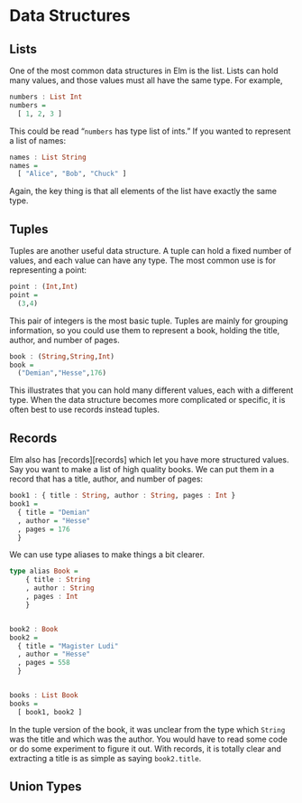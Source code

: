# Data Structures

## Lists

One of the most common data structures in Elm is the list. Lists can hold
many values, and those values must all have the same type. For example,

```haskell
numbers : List Int
numbers =
  [ 1, 2, 3 ]
```

This could be read &ldquo;`numbers` has type list of ints.&rdquo; If you
wanted to represent a list of names:

```haskell
names : List String
names =
  [ "Alice", "Bob", "Chuck" ]
```

Again, the key thing is that all elements of the list have exactly the
same type.


## Tuples

Tuples are another useful data structure. A tuple can hold a fixed number of
values, and each value can have any type. The most common use is for
representing a point:

```haskell
point : (Int,Int)
point =
  (3,4)
```

This pair of integers is the most basic tuple. Tuples are mainly for grouping
information, so you could use them to represent a book, holding the title,
author, and number of pages.

```haskell
book : (String,String,Int)
book =
  ("Demian","Hesse",176)
```

This illustrates that you can hold many different values, each with a different
type. When the data structure becomes more complicated or specific, 
it is often best to use records instead tuples.


## Records

Elm also has [records][records] which let you have more structured
values. Say you want to make a list of high quality books. We can put
them in a record that has a title, author, and number of pages:

```haskell
book1 : { title : String, author : String, pages : Int }
book1 =
  { title = "Demian"
  , author = "Hesse"
  , pages = 176
  }
```

We can use type aliases to make things a bit clearer.

```haskell
type alias Book =
    { title : String
    , author : String
    , pages : Int
    }


book2 : Book
book2 =
  { title = "Magister Ludi"
  , author = "Hesse"
  , pages = 558
  }


books : List Book
books =
  [ book1, book2 ]
```

In the tuple version of the book, it was unclear from the type
which `String` was the title and which was the author. You would have to
read some code or do some experiment to figure it out. With records, it is
totally clear and extracting a title is as simple as saying `book2.title`.

## Union Types
